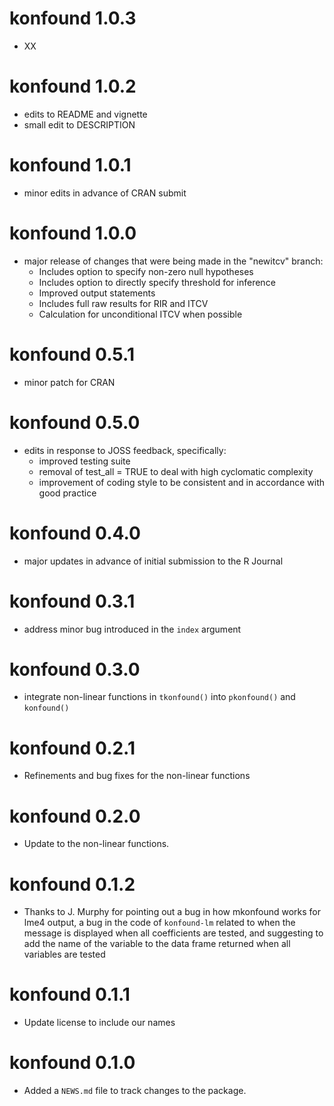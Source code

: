 # konfound 1.0.3

* XX

# konfound 1.0.2

* edits to README and vignette
* small edit to DESCRIPTION

# konfound 1.0.1

* minor edits in advance of CRAN submit

# konfound 1.0.0

* major release of changes that were being made in the "newitcv" branch:
   * Includes option to specify non-zero null hypotheses
   * Includes option to directly specify threshold for inference
   * Improved output statements
   * Includes full raw results for RIR and ITCV
   * Calculation for unconditional ITCV when possible

# konfound 0.5.1

* minor patch for CRAN

# konfound 0.5.0

* edits in response to JOSS feedback, specifically:
    * improved testing suite
    * removal of test_all = TRUE to deal with high cyclomatic complexity
    * improvement of coding style to be consistent and in accordance with good practice

# konfound 0.4.0

* major updates in advance of initial submission to the R Journal

# konfound 0.3.1

* address minor bug introduced in the `index` argument

# konfound 0.3.0

* integrate non-linear functions in `tkonfound()` into `pkonfound()` and `konfound()`

# konfound 0.2.1

* Refinements and bug fixes for the non-linear functions

# konfound 0.2.0

* Update to the non-linear functions.

# konfound 0.1.2

* Thanks to J. Murphy for pointing out a bug in how mkonfound works for lme4 output, a bug in the code of `konfound-lm` related to when the message is displayed when all coefficients are tested, and suggesting to add the name of the variable to the data frame returned when all variables are tested

# konfound 0.1.1

* Update license to include our names

# konfound 0.1.0

* Added a `NEWS.md` file to track changes to the package.
